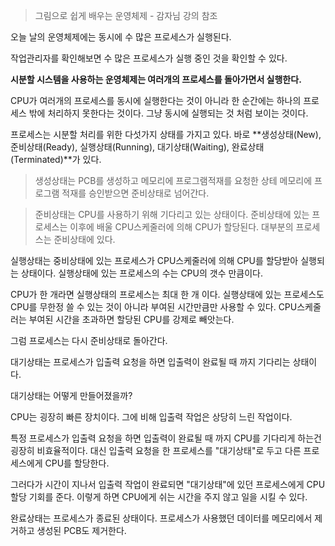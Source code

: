 > 그림으로 쉽게 배우는 운영체제 - 감자님 강의 참조

오늘 날의 운영체제에는 동시에 수 많은 프로세스가 실행된다.

작업관리자를 확인해보면 수 많은 프로세스가 실행 중인 것을 확인할 수 있다.

**시분할 시스템을 사용하는 운영체제는 여러개의 프로세스를 돌아가면서 실행한다.**

CPU가 여러개의 프로세스를 동시에 실행한다는 것이 아니라 한 순간에는 하나의 프로세스 밖에 처리하지 못한다는 것이다. 그냥 동시에 실행되는 것 처럼 보이는 것이다.

프로세스는 시분할 처리를 위한 다섯가지 상태를 가지고 있다.
바로 **생성상태(New), 준비상태(Ready), 실행상태(Running), 대기상태(Waiting), 완료상태(Terminated)**가 있다.

> 생성상태는 PCB를 생성하고 메모리에 프로그램적재를 요청한 상테 메모리에 프로그램 적재를 승인받으면 준비상태로 넘어간다.

> 준비상태는 CPU를 사용하기 위해 기다리고 있는 상태이다.
준비상태에 있는 프로세스는 이후에 배울 CPU스케줄러에 의해 CPU가 할당된다.
대부분의 프로세스는 준비상태에 있다.

실행상태는 중비상태에 있는 프로세스가 CPU스케줄러에 의해 CPU를 할당받아 실행되는 상태이다. 실행상태에 있는 프로세스의 수는 CPU의 갯수 만큼이다.

CPU가 한 개라면 실행상태의 프로세스는 최대 한 개 이다.
실행상태에 있는 프로세스도 CPU를 무한정 쓸 수 있는 것이 아니라 부여된 시간만큼만 사용할 수 있다.
CPU스케줄러는 부여된 시간을 초과하면 할당된 CPU를 강제로 빼앗는다. 

그럼 프로세스는 다시 준비상태로 돌아간다.

대기상태는 프로세스가 입출력 요청을 하면 입출력이 완료될 때 까지 기다리는 상태이다.

대기상태는 어떻게 만들어졌을까?

CPU는 굉장히 빠른 장치이다. 그에 비해 입출력 작업은 상당히 느린 작업이다.

특정 프로세스가 입출력 요청을 하면 입출력이 완료될 때 까지 CPU를 기다리게 하는건 굉장히 비효율적이다. 대신 입출력 요청을 한 프로세스를 "대기상태"로 두고 다른 프로세스에게 CPU를 할당한다.

그러다가 시간이 지나서 입출력 작업이 완료되면 "대기상태"에 있던 프로세스에게 CPU할당 기회를 준다. 이렇게 하면 CPU에게 쉬는 시간을 주지 않고 일을 시킬 수 있다. 

완료상태는 프로세스가 종료된 상태이다.
프로세스가 사용했던 데이터를 메모리에서 제거하고 생성된 PCB도 제거한다.



